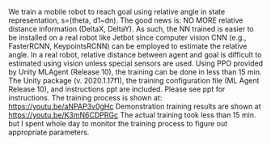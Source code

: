 We train a mobile robot to reach goal using relative angle in state representation, s=(theta, d1~dn). The good news is: NO MORE relative distance information (DeltaX, DeltaY). As such, the NN trained is easier to be installed on a real robot like Jetbot since computer vision CNN (e.g., FasterRCNN, KeypointsRCNN) can be employed to estimate the relative angle. In a real robot, relative distance between agent and goal is difficult to estimated using vision unless special sensors are used. Using PPO provided by Unity MLAgent (Release 10), the training can be done in less than 15 min. 
The Unity package (v. 2020.1.17f1), the training configuration file (ML Agent Release 10), and instructions ppt are included. Please see ppt for instructions.
The training process is shown at: https://youtu.be/aNPAP3v0gHc
Demonstration training results are shown at https://youtu.be/K3mN6CDPRGc
The actual training took less than 15 min. but I spent whole day to monitor the training process to figure out appropriate parameters.
